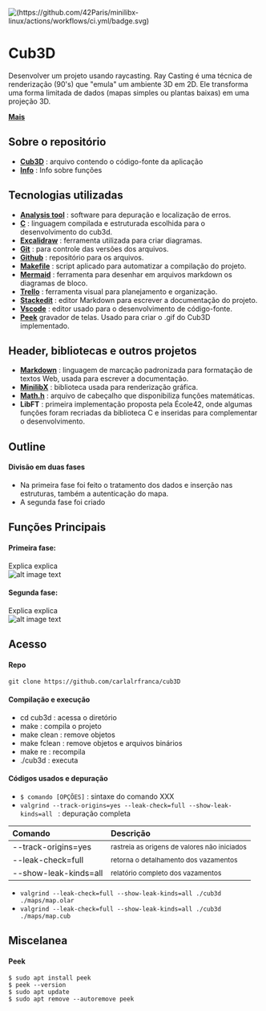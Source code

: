 ![(https://github.com/42Paris/minilibx-linux/actions/workflows/ci.yml/badge.svg)](https://img.shields.io/badge/norminette-100%25-green)
# Cub3D

Desenvolver um projeto usando raycasting. 
Ray Casting é uma técnica de renderização (90's) que "emula" um ambiente 3D em 2D. Ele transforma uma forma limitada de dados (mapas simples ou plantas baixas) em uma projeção 3D.<br>


[**Mais**](https://bumpy-truffle-c97.notion.site/cub3D-miniRT-e85fe30656d84ecaaa03b30cac114b79)

## Sobre o repositório

- [**Cub3D**](./cub3d/) : arquivo contendo o código-fonte da aplicação
- [**Info**](./Info.md/) : Info sobre funções

## Tecnologias utilizadas

- [**Analysis tool**](https://valgrind.org/docs/manual/manual-core-adv.html) : software para depuração e localização de erros.
- [**C**](https://www.iso.org/standard/74528.html) : linguagem compilada e estruturada escolhida para o desenvolvimento do cub3d.
- [**Excalidraw**](https://excalidraw.com/) : ferramenta utilizada para criar diagramas.
- [**Git**](https://git-scm.com/) : para controle das versões dos arquivos.
- [**Github**](https://github.com/42sp/42labs-selection-process-v3-carlalrfranca) : repositório para os arquivos.
- [**Makefile**](https://www.gnu.org/software/make/) : script aplicado para automatizar a compilação do projeto.
- [**Mermaid**](https://mermaid-js.github.io/mermaid/#/) : ferramenta para desenhar em arquivos markdown os diagramas de bloco.
- [**Trello**](https://trello.com/b/mz8GGxfd/cub3d#) : ferramenta visual para planejamento e organização.
- [**Stackedit**](https://stackedit.io/) : editor Markdown para escrever a documentação do projeto.
- [**Vscode**](https://code.visualstudio.com/) : editor usado para o desenvolvimento de código-fonte.
- [**Peek**](https://linuxhint.com/install-peek-animated-gif-recorder-linux/) gravador de telas. Usado para criar o .gif do Cub3D implementado.
<!-- - [**screentogif**](https://www.screentogif.com/) : grava telas. Usado para criar um arquivo .gif do Cub3D implementado. -->

## Header, bibliotecas e outros projetos

- [**Markdown**](https://www.markdownguide.org/) : linguagem de marcação padronizada para formatação de textos Web, usada para escrever a documentação.
- [**MinilibX**](https://github.com/42Paris/minilibx-linux) : biblioteca usada para renderização gráfica.
- [**Math.h**](https://pubs.opengroup.org/onlinepubs/9699919799/basedefs/math.h.html) : arquivo de cabeçalho que disponibiliza funções matemáticas.
- **LibFT** : primeira implementação proposta pela École42, onde algumas funções foram recriadas da biblioteca C e inseridas para complementar o desenvolvimento.
<!-- - [**MinilibX**](https://aurelienbrabant.fr/blog/getting-started-with-the-minilibx) -->

## Outline

#### **Divisão em duas fases**
- Na primeira fase foi feito o tratamento dos dados e inserção nas estruturas, também a autenticação do mapa. 
- A segunda fase foi criado 

## Funções Principais

#### Primeira fase:

Explica explica <br>
![alt image text](image.jpg)

#### Segunda fase:

Explica explica <br>
![alt image text](image.jpg)

## Acesso

#### Repo
```
git clone https://github.com/carlalrfranca/cub3D
```

#### Compilação e execução

 - cd cub3d : acessa o diretório
 - make : compila o projeto
 - make clean : remove objetos
 - make fclean : remove objetos e arquivos binários
 - make re  : recompila
 - ./cub3d : executa

#### Códigos usados e depuração

- `$ comando [OPÇÕES]` : sintaxe do comando XXX
- `valgrind --track-origins=yes --leak-check=full --show-leak-kinds=all ` : depuração completa

| Comando               | Descrição                                                  |
|:----------------------|:-----------------------------------------------------------|
| --track-origins=yes   | <sub> rastreia as origens de valores não iniciados </sub>  |
| --leak-check=full     | <sub> retorna o detalhamento dos vazamentos </sub>         |
| --show-leak-kinds=all | <sub> relatório completo dos vazamentos </sub>             |

- `valgrind --leak-check=full --show-leak-kinds=all ./cub3d ./maps/map.olar` <br>
- `valgrind --leak-check=full --show-leak-kinds=all ./cub3d ./maps/map.cub` <br>

## Miscelanea

#### Peek

`$ sudo apt install peek` <br>
`$ peek --version` <br>
`$ sudo apt update` <br>
`$ sudo apt remove --autoremove peek` <br>
